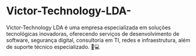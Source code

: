 # Victor-Technology-LDA-
Victor-Technology LDA é uma empresa especializada em soluções tecnológicas inovadoras, oferecendo serviços de desenvolvimento de software, segurança digital, consultoria em TI, redes e infraestrutura, além de suporte técnico especializado.  🚀💻
